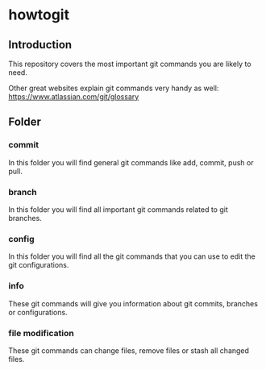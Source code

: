 # howtogit

## Introduction

This repository covers the most important git commands you are likely to need.

Other great websites explain git commands very handy as well: https://www.atlassian.com/git/glossary

## Folder

### commit

In this folder you will find general git commands like add, commit, push or pull.

### branch

In this folder you will find all important git commands related to git branches.

### config

In this folder you will find all the git commands that you can use to edit the git configurations.

### info

These git commands will give you information about git commits, branches or configurations.

### file modification

These git commands can change files, remove files or stash all changed files.
